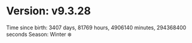 # Version: v9.3.28
Time since birth: 3407 days, 81769 hours, 4906140 minutes, 294368400 seconds
Season: Winter ❄️
